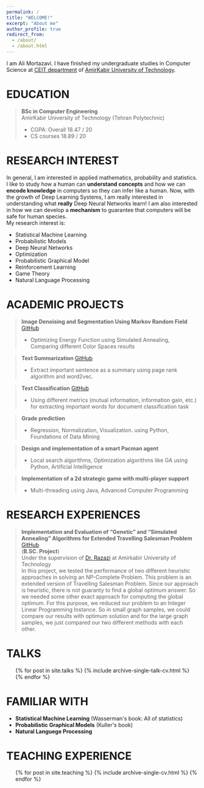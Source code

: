 ```yaml
---
permalink: /
title: "WELCOME!"
excerpt: "About me"
author_profile: true
redirect_from: 
  - /about/
  - /about.html
---
```

I am Ali Mortazavi. I have finished my undergraduate studies in Computer Science at [CEIT department](http://ceit.aut.ac.ir/autcms/home.htm?depurl=computer-engineering&lang=en) of [AmirKabir University of Technology](http://aut.ac.ir/aut/).
<br> 







EDUCATION
======
> **BSc in Computer Engineering** <br>
> AmirKabir University of Technology (Tehran Polytechnic)
> * CGPA:   Overall         18.47 / 20   
> * CS courses   18.89 / 20 <br>
                                                                  
RESEARCH INTEREST
======
In general, I am interested in applied mathematics, probability and statistics. 
I like to study how a human can **understand concepts** and how we can **encode knowledge** in computers so they can infer like a human. Now, with the growth of Deep Learning Systems, I am really interested in understanding what **really** Deep Neural Networks learn! 
I am also interested in how we can develop a **mechanism** to guarantee that computers will be safe for human species. <br>
My research interest is:
*	Statistical Machine Learning
*	Probabilistic Models
*	Deep Neural Networks
*	Optimization
*	Probabilistic Graphical Model
*	Reinforcement Learning
*	Game Theory
* Natural Language Processing

ACADEMIC PROJECTS
======
> **Image Denoising and Segmentation Using Markov Random Field** [GitHub](https://github.com/AliMorty/Markov-Random-Field-Project)
> * Optimizing Energy Function using Simulated Annealing, Comparing different Color Spaces results <br>

> **Text Summarization** [GitHub](https://github.com/AliMorty/Text_Summerization)
> * Extract important sentence as a summary using page rank algorithm and word2vec. <br>

> **Text Classification** [GitHub](https://github.com/AliMorty/Text-Classification)
> * Using different metrics (mutual information, information gain, etc.) for extracting important words for document classification task <br>

> **Grade prediction**
> * Regression, Normalization, Visualization. using Python, Foundations of Data Mining <br>

> **Design and implementation of a smart Pacman agent**
> * Local search algorithms, Optimization algorithms like GA using Python, Artificial Intelligence <br>

> **Implementation of a 2d strategic game with multi-player support**
> * Multi-threading using Java, Advanced Computer Programming



RESEARCH EXPERIENCES
======
> **Implementation and Evaluation of “Genetic” and “Simulated Annealing” Algorithms for Extended Travelling Salesman Problem** [GitHub](https://github.com/AliMorty/B.SC.-Project) <br>
> (**B.SC. Project**)<br>
> Under the supervision of [Dr. Razazi](http://ceit.aut.ac.ir/~razzazi/)  at Amirkabir University of Technology <br>
> In this project, we tested the performance of two different heuristic approaches in solving an NP-Complete Problem. This problem is an extended version of Travelling Salesman Problem. Since our approach is heuristic, there is not guaranty to find a global optimum answer. So we needed some other exact approach for computing the global optimum. For this purpose, we reduced our problem to an Integer Linear Programming Instance. So in small graph samples, we could compare our results with optimum solution and for the large graph samples, we just compared our two different methods with each other. 



TALKS
======
  <ul>{% for post in site.talks %}
    {% include archive-single-talk-cv.html %}
  {% endfor %}</ul>
 
FAMILIAR WITH
======
* **Statistical Machine Learning** (Wasserman's book: All of statistics)
* **Probabilistic Graphical Models** (Kuller's book)
* **Natural Languege Processing**

TEACHING EXPERIENCE
======
  <ul>{% for post in site.teaching %}
    {% include archive-single-cv.html %}
  {% endfor %}</ul>
 

  





